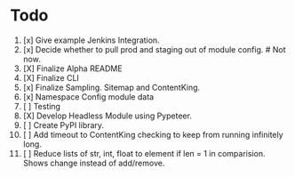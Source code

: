 # Todo


1. [x] Give example Jenkins Integration.
2. [x] Decide whether to pull prod and staging out of module config. # Not now.
3. [X] Finalize Alpha README
4. [X] Finalize CLI
5. [x] Finalize Sampling.  Sitemap and ContentKing.
6. [x] Namespace Config module data
7. [ ] Testing
8. [X] Develop Headless Module using Pypeteer.
10. [ ] Create PyPI library.
11. [ ] Add timeout to ContentKing checking to keep from running infinitely long.
11. [ ] Reduce lists of str, int, float to element if len = 1 in comparision.  Shows change instead of add/remove.
